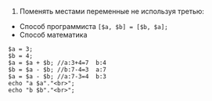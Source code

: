 
1. Поменять местами переменные не используя третью:
- Способ программиста `[$a, $b] = [$b, $a];`
- Способ математика
```
$a = 3;
$b = 4;
$a = $a + $b; //a:3+4=7  b:4
$b = $a - $b; //b:7-4=3  a:7  
$a = $a - $b; //a:7-3=4  b:3
echo "a $a"."<br>";
echo "b $b"."<br>";
```
